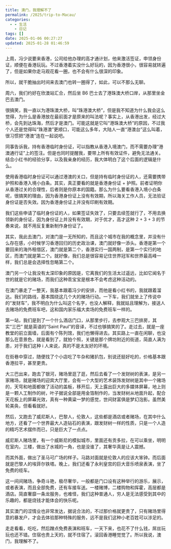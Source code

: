 ```yaml
---
title: 澳门，我理解不了
permalink: /2025/trip-to-Macau/
categories:
  - - 生活
    - 日记
tags: []
date: 2025-01-06 00:27:27
updated: 2025-01-28 01:46:59
---
```

上周，冯少说要来香港，公司给他办理的高才通计划，他来激活签证，申领身份证，顺便在香港玩玩。不过香港着实没什么好玩的，因为香港很小，很容易就转遍了，但是如果你走马观花看一圈，也不会有什么很深的印象。

<!--more--> 

所以，就干脆抽出时间来去澳门也转一圈得了，如此，可以不那么无聊。

周六，我们约好在欣澳站汇合，然后坐 B6 巴士去了港珠澳大桥口岸，从那里坐金巴去澳门。

很搞笑，我一直以为港珠澳大桥，叫“珠港澳大桥”，但是我不知道为什么我会这么觉得，为什么是香港放在最前面才是原来的叫法呢？事实上，从香港出发，经过大桥，会先到达珠海，然后才是澳门。可能这就是它叫“港珠澳大桥”的原因，不过我个人还是觉得叫“珠港澳”更顺口，可能这么多年，大陆人一直“港澳台”这么叫着，很习惯把“港澳”连在一起说吧。

同事告诉我，持有香港临时身份证，可以指教从香港入境澳门，而不需要办理“港澳通行证”上的签注。但是也同时提醒我，要带上所有有效证件，避免无法通关。结合小红书的经验分享，以及我亲身的经历，我大体明白了这个后面的逻辑是什么。

使用香港临时身份证可以通过港澳的关口，但是持有临时身份证的人，还需要携带护照和香港入境小白条。其实，真正要看的就是香港身份证 + 护照。前者证明你从香港过关的合理性，后者则是你原本的国籍。那么为什么要看香港入境小白条呢，很搞笑的理由，因为香港身份证上没有有效期，所以海关工作人员，无法验证身份证是否失效。因为香港身份证上并没有印刷有效期。

我们这些申请了临时身份证的人，如果签证失效了，只要去续签就行了，不用去换领新的身份证，因为身份证上并没有有效期，对于优才，高才这种 2 + 3 + 3 的节奏来说，就不用反复重新制作身份证了。

其实，我此去澳门，对澳门是一无所知的，而且这个城市在我的概念里，并没有什么存在感，小时候学习香港回归的历史政治课，澳门就好像一添头。香港是第一个要回来的海外租借区，澳门就是第二个，香港实行一国两制，是第一个实行的地区，而澳门就是第二个。就好像，我们总是很容易记住世界冠军和世界最高峰一样，我们总是会选择性忽略第二个。

澳门另一个让我没有太深印象的原因是，它离我们的生活太过遥远，比如它闻名于世的就是它的赌场，而我们这种乖宝宝是根本不会考虑这种活动的。

在澳门暴走了一整天，我基本跟着冯少的安排，而他是看小红书的，我就跟着溜达。我们的路线，基本围绕这几个大的赌场行动。一下车，我们就坐上了传说中的“发财车”，我不明白为什么叫这个名字，也没人解释，我就姑且理解为，接送人去赌场的免费班车吧，这和国内家乐福大卖场的免费班车一样的。

第一站，我们是到了一个什么酒店门口，从那里步行，去参观大三巴排房，其实“三巴” 就是英语的“Saint Paul”的音译，不过也够搞笑的了。走过去，就是一座教堂的前立面墙，后面有个陈列馆，我们也懒得进去。其实路上一直在闲聊，也没那么在意景色，就是看到了，就拍个照，关键是那个牌坊附近的街道，简直人满为患，对于我们这种 i 人来说，真的不是太友好的环境。

在街巷中穿过，随便找了个小店吃了牛杂和猪扒包，别说还挺好吃的，价格基本跟香港拉平，甚至更贵。

大三巴出来，跑去了银河，赌场里逛了逛，然后去看了一个发财树的表演，是另一家赌场，就是赌场的迎宾大厅里，会有一个大型的艺术装饰发财树是其中一个赌场的，天穹和地面都做了活动的盖板，移开后，天上露出巨大的多媒体屏幕，地上则是一颗人工制作的树，叶子据说全部是用金箔制作的，当发财树从地面升起，配合天花板上的屏幕光效，真有一种黄粱一梦的感觉，世间财富俱是梦幻泡影。虽然美轮美奂，但看看就好。

然后，又跑去了威尼斯人，巴黎人，伦敦人，这些都是酒店或者赌场，在其中什么地方，还看了一个世界最大人造钻石的表演，跟发财树一样的性质，只是一个人造的精巧艺术摆件而已，只是巨大了一点点。

威尼斯人赌场里，有一个威斯尼的模拟城市，里面还有贡多拉，在可以乘坐，明明在室内，三楼，做出了水城的一角，也是没谁了，其奢华真是让人震撼。

而其外面，做出了圣马可广场的样子。马路对面就是伦敦人的应该大笨钟。而后面就是巴黎人的埃菲尔铁塔。晚上，我们还看了永利皇宫的巨大音乐喷泉表演，坐了免费的缆车。

这一间间赌场，争奇斗艳，极尽奢华，一般都是门口设有这种举行的游乐，展示，或者表演，而且全部免费，还有车接车送。一楼赌博，二楼购物和挥霍，高层都是酒店。简直奢靡一条龙服务，也难怪，我们这种普通人，穷人是无法感受到其中的乐趣的，都是烧钱才能体会的快乐呢。

其实澳门的涩情业也非常发达，据说合法的，不过那价格就更贵了，只有赌场里得意的暴发户，才会去体验那种特殊的服务，远不是我们这种小老百姓可以涉足的。

走走看看，吃吃，然后蹭点免费表演和班车，一天下来，也花不了什么钱，屌丝玩玩也还不错。住宿也贵上天的，就不住宿了。滚回香港睡觉觉了。所以我说，澳门，我理解不了。